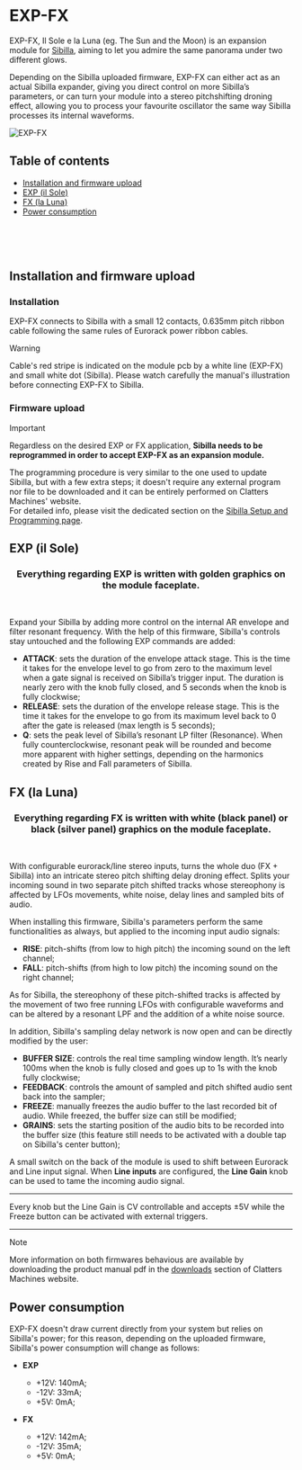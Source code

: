 # EXP-FX
EXP-FX, Il Sole e la Luna (eg. The Sun and the Moon) is an expansion module for [Sibilla](https://github.com/Clatters/Sibilla/tree/main), aiming to let you admire the same panorama under two different glows.

Depending on the Sibilla uploaded firmware, EXP-FX can either act as an actual Sibilla expander, giving you direct control on more Sibilla’s parameters, or can turn your module into a stereo pitchshifting droning effect, allowing you to process your favourite oscillator the same way Sibilla processes its internal waveforms.

![EXP-FX](EXP-FX_black&silver_render.png)

## Table of contents

- [Installation and firmware upload](#Installation-and-firmware-upload)
- [EXP (il Sole)](#EXP-il-Sole)
- [FX (la Luna)](#FX-la-Luna)
- [Power consumption](#power-consumption)




<br/><br/><br/>

## Installation and firmware upload

### Installation

EXP-FX connects to Sibilla with a small 12 contacts, 0.635mm pitch ribbon cable following the same rules of Eurorack power ribbon cables.
> [!WARNING]
> Cable's red stripe is indicated on the module pcb by a white line (EXP-FX) and small white dot (Sibilla).
Please watch carefully the manual's illustration before connecting EXP-FX to Sibilla.

### Firmware upload

> [!IMPORTANT]
> Regardless on the desired EXP or FX application, **Sibilla needs to be reprogrammed in order to accept EXP-FX as an expansion module.**

The programming procedure is very similar to the one used to update Sibilla, but with a few extra steps; it doesn't require any external program nor file to be downloaded and it can be entirely performed on Clatters Machines' website. <br/>
For detailed info, please visit the dedicated section on the [Sibilla Setup and Programming page](https://github.com/Clatters/Sibilla/tree/main/Official%20firmwares).

## EXP (il Sole)
<h3 align="center">
Everything regarding EXP is written with golden graphics on the module faceplate.
</h3> <br/>

Expand your Sibilla by adding more control on the internal AR envelope and filter resonant frequency.
With the help of this firmware, Sibilla's controls stay untouched and the following EXP commands are added:
- **ATTACK**: sets the duration of the envelope attack stage. This is the time it takes for the envelope level to go from zero to the maximum level when a gate signal is received on   Sibilla’s trigger input. The duration is nearly zero with the knob fully closed, and 5 seconds when the knob is fully clockwise;
- **RELEASE**: sets the duration of the envelope release stage. This is the time it takes for the envelope to go from its maximum level back to 0 after the gate is released (max length is 5 seconds);
- **Q**: sets the peak level of Sibilla’s resonant LP filter (Resonance). When fully counterclockwise, resonant peak will be rounded and become more apparent with higher settings, depending on the harmonics created by Rise and Fall parameters of Sibilla.

## FX (la Luna)
<h3 align="center">
Everything regarding FX is written with white (black panel) or black (silver panel) graphics 
on the module faceplate.
</h3> <br/>

With configurable eurorack/line stereo inputs, turns the whole duo (FX + Sibilla) into an intricate stereo pitch shifting delay droning effect. Splits your incoming sound in two separate pitch shifted tracks whose stereophony is affected by LFOs movements, white noise, delay lines and sampled bits of audio.

When installing this firmware, Sibilla's parameters perform the same functionalities as always, but applied to the incoming input audio signals:
- **RISE**: pitch-shifts (from low to high pitch) the incoming sound on the left channel;
- **FALL**: pitch-shifts (from high to low pitch) the incoming sound on the right channel;

As for Sibilla, the stereophony of these pitch-shifted tracks is affected by the movement of two free running LFOs with configurable waveforms and can be altered by a resonant LPF and the addition of a white noise source.

In addition, Sibilla's sampling delay network is now open and can be directly modified by the user:
- **BUFFER SIZE**: controls the real time sampling window length. It’s nearly 100ms when the knob is fully closed and goes up to 1s with the knob fully clockwise;
- **FEEDBACK**: controls the amount of sampled and pitch shifted audio sent back into the sampler;
- **FREEZE**: manually freezes the audio buffer to the last recorded bit of audio. While freezed, the buffer size can still be modified;
- **GRAINS**: sets the starting position of the audio bits to be recorded into the buffer size (this feature still needs to be activated with a double tap on Sibilla's center button);

A small switch on the back of the module is used to shift between Eurorack and Line input signal. When **Line inputs** are configured, the **Line Gain** knob can be used to tame the incoming audio signal.

  ----

Every knob but the Line Gain is CV controllable and accepts ±5V while the Freeze button can be activated with external triggers.

  ----

> [!NOTE]
> More information on both firmwares behavious are available by downloading the product manual pdf in the [downloads](https://clattersmachines.com/users-manual/) section of Clatters Machines website.

## Power consumption

EXP-FX doesn't draw current directly from your system but relies on Sibilla's power; for this reason, depending on the uploaded firmware, Sibilla's power consumption will change as follows:

- **EXP**
  - +12V: 140mA;
  - -12V: 33mA;
  - +5V: 0mA;

- **FX**
  - +12V: 142mA;
  - -12V: 35mA;
  - +5V: 0mA;

